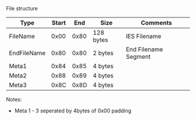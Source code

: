 File structure

| Type        | Start | End  | Size      | Comments
| ----------- | ----- | ---- | --------- | -------------------------------- |
| FileName    | 0x00  | 0x80 | 128 bytes | IES Filename                     |
| EndFileName | 0x80  | 0x80 | 2 bytes   | End Filename Segment             |
| Meta1       | 0x84  | 0x85 | 4 bytes   |                                  | 
| Meta2       | 0x88  | 0x89 | 4 bytes   |                                  |
| Meta3       | 0x8C  | 0x8D | 4 bytes   |                                  |


Notes:

* Meta 1 - 3 seperated by 4bytes of 0x00 padding
